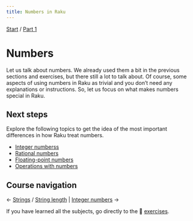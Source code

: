 ```yaml
---
title: Numbers in Raku
---
```


[Start](/raku-course/) / [Part 1](/raku-course/part1)

# Numbers

Let us talk about numbers. We already used them a bit in the previous sections and exercises, but there still a lot to talk about. Of course, some aspects of using numbers in Raku as trivial and you don’t need any explanations or instructions. So, let us focus on what makes numbers special in Raku.

## Next steps

Explore the following topics to get the idea of the most important differences in how Raku treat numbers.

* [Integer numberss](integers)
* [Rational numbers](rats)
* [Floating-point numbers](numeric)
* [Operations with numbers](operations)

## Course navigation

← [Strings](/raku-course/strings) / [String length](/raku-course/strings/string-length) | [Integer numbers](integers) →

If you have learned all the subjects, go directly to the 💪 [exercises](exercises).